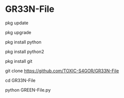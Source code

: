 # GR33N-File


pkg update


pkg upgrade


pkg install python


pkg install python2


pkg install git


git clone https://github.com/TOXIC-S4GOR/GR33N-File


cd GR33N-File

python GREEN-File.py
